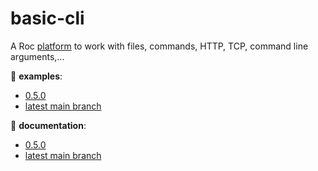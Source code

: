 # basic-cli

A Roc [platform](https://github.com/roc-lang/roc/wiki/Roc-concepts-explained#platform) to work with files, commands, HTTP, TCP, command line arguments,...

:eyes: **examples**:
  - [0.5.0](https://github.com/roc-lang/basic-cli/tree/0.5.0/examples)
  - [latest main branch](https://github.com/roc-lang/basic-cli/tree/main/examples)

:book: **documentation**:
  - [0.5.0](https://www.roc-lang.org/packages/basic-cli/0.5.0)
  - [latest main branch](https://www.roc-lang.org/packages/basic-cli)
